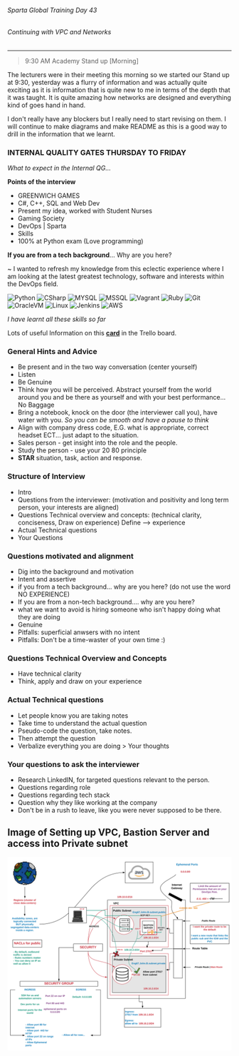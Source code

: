 ###### Sparta Global Training Day 43
###### Continuing with VPC and Networks

___

> 9:30 AM Academy Stand up [Morning]

The lecturers were in their meeting this morning so we started our Stand up at 9:30, 
yesterday was a flurry of information and was actually quite
exciting as it is information that is quite new to me in terms of the depth that
it was taught. It is quite amazing how networks are designed and everything kind of 
goes hand in hand.

I don't really have any blockers but I really need to start revising on them. I will continue to make diagrams and make README as this is a good way to drill in the information that we learnt.

### **INTERNAL QUALITY GATES THURSDAY TO FRIDAY**

_What to expect in the Internal QG..._


**Points of the interview**
- GREENWICH GAMES
- C#, C++, SQL and Web Dev
- Present my idea, worked with Student Nurses
- Gaming Society 
- DevOps | Sparta
- Skills
- 100% at Python exam (Love programming)

**If you are from a tech background**... Why are you here? 

~ I wanted to refresh my knowledge from this eclectic experience where I am looking at the latest greatest technology, software and interests within the DevOps field.


![Python](https://img.shields.io/badge/-Python-3776AB?style=flat&logo=python&logoColor=yellow)
![CSharp](https://img.shields.io/badge/-CSharp-1572B6?style=flat&logo=c%20sharp&logoColor=white)
![MYSQL](https://img.shields.io/badge/-MySQL-4479A1?style=flat&logo=MySQL&logoColor=white)
![MSSQL](https://img.shields.io/badge/-MicrosoftSQLServer-CC2927?style=flat&logo=Microsoft%20SQL%20Server&logoColor=white)
![Vagrant](https://img.shields.io/badge/-Vagrant-1563FF?style=flat&logo=Vagrant&logoColor=white)
![Ruby](https://img.shields.io/badge/-Ruby-CC342D?style=flat&logo=Ruby&logoColor=white)
![Git](https://img.shields.io/badge/-Git-F05032?style=flat&logo=Git&logoColor=white)
![OracleVM](https://img.shields.io/badge/-OracleVM-F80000?style=flat&logo=Oracle&logoColor=white)
![Linux](https://img.shields.io/badge/-Linux-FCC624?style=flat&logo=Linux&logoColor=black)
![Jenkins](https://img.shields.io/badge/-Jenkins-D24939?style=flat&logo=Jenkins&logoColor=white)
![AWS](https://img.shields.io/badge/-Amazon%20AWS-232F3E?style=flat&logo=Amazon%20AWS&logoColor=white)

_I have learnt all these skills so far_

Lots of useful Information on this [**card**](https://trello.com/c/pHNg1SKE/199-discuss-what-to-expect-in-internal-qg) in the Trello board.

### **General Hints and Advice**

* Be present and in the two way conversation (center yourself)
* Listen
* Be Genuine 
* Think how you will be perceived. Abstract yourself from the world around you and be there as yourself and with your best performance... No Baggage
* Bring a notebook, knock on the door (the interviewer call you), have water with you. _So you can be smooth and have a pause to think_
* Align with company dress code, E.G. what is appropriate, correct headset ECT... just adapt to the situation.
* Sales person - get insight into the role and the people.
* Study the person - use your 20 80 principle
* **STAR** situation, task, action and response.

### **Structure of Interview**

* Intro
* Questions from the interviewer: (motivation and positivity and long term person, your interests are aligned) 
* Questions Technical overview and concepts: (technical clarity, conciseness,  Draw on experience) Define --> experience 
* Actual Technical questions
* Your Questions 

### **Questions motivated and alignment**

* Dig into the background and motivation
* Intent and assertive
* if you from a tech background... why are you here? (do not use the word NO EXPERIENCE)
* If you are from a non-tech background.... why are you here?
* what we want to avoid is hiring someone who isn't happy doing what they are doing
* Genuine
* Pitfalls: superficial anwsers with no intent
* Pitfalls: Don't be a time-waster of your own time :) 

### **Questions Technical Overview and Concepts**

* Have technical clarity
* Think, apply and draw on your experience

### **Actual Technical questions**

* Let people know you are taking notes
* Take time to understand the actual question
* Pseudo-code the question, take notes.
* Then attempt the question
* Verbalize everything you are doing > Your thoughts

### **Your questions to ask the interviewer**

* Research LinkedIN, for targeted questions relevant to the person.
* Questions regarding role
* Questions regarding tech stack
* Question why they like working at the company
* Don't be in a rush to leave, like you were never supposed to be there.

## Image of Setting up VPC, Bastion Server and access into Private subnet

![Image_of_VPC_SetUP_Bastion_too](../../Images/VPC_SetupV2.svg)
